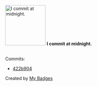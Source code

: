 <img src="https://github.com/my-badges/my-badges/blob/master/src/all-badges/time-of-commit/midnight-commits.png?raw=true" alt="I commit at midnight." title="I commit at midnight." width="128">
<strong>I commit at midnight.</strong>
<br><br>

Commits:

- <a href="https://github.com/ronaldorodriguesl/skeleton-php/commit/422b9049b105c939ccab1a72e948fad17d938907">422b904</a>


Created by <a href="https://github.com/my-badges/my-badges">My Badges</a>
